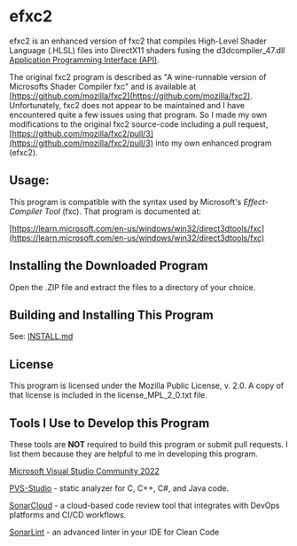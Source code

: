 # efxc2

efxc2 is an enhanced version of fxc2 that compiles High-Level Shader Language (.HLSL) files into DirectX11 shaders fusing the 
d3dcompiler_47.dll [Application Programming Interface (API)](https://learn.microsoft.com/en-us/windows/win32/api/d3dcompiler/).

The original fxc2 program is described as "A wine-runnable version of Microsofts Shader Compiler fxc" and 
is available at [https://github.com/mozilla/fxc2](https://github.com/mozilla/fxc2).  Unfortunately,
fxc2 does not appear to be maintained and I have encountered
quite a few issues using that program.  So I made my own modifications to the original fxc2 source-code 
including a pull request, [https://github.com/mozilla/fxc2/pull/3](https://github.com/mozilla/fxc2/pull/3) into my own 
enhanced program (efxc2).

## Usage:

This program is compatible with the syntax used by Microsoft's 
*Effect-Compiler Tool* (fxc).  That program is documented at:

[https://learn.microsoft.com/en-us/windows/win32/direct3dtools/fxc](https://learn.microsoft.com/en-us/windows/win32/direct3dtools/fxc)

## Installing the Downloaded Program

Open the .ZIP file and extract the files to a directory of your choice.

## Building and Installing This Program

See: [INSTALL.md](INSTALL.md)

## License

This program is licensed under the Mozilla Public License, v. 2.0.  A copy
of that license is included in the license_MPL_2_0.txt file.

## Tools I Use to Develop this Program

These tools are **NOT** required to build this program or submit pull requests.  I list them because they are helpful to me in developing this program.

[Microsoft Visual Studio Community 2022](https://visualstudio.microsoft.com/vs/community/)

[PVS-Studio](https://pvs-studio.com/pvs-studio/?utm_source=website&utm_medium=github&utm_campaign=open_source) - static analyzer for C, C++, C#, and Java code.

[SonarCloud](https://www.sonarsource.com/products/sonarcloud/) - a cloud-based code review tool that integrates with DevOps platforms and CI/CD workflows.

[SonarLint](https://www.sonarsource.com/products/sonarlint/) - an advanced linter in your IDE for Clean Code